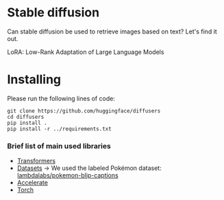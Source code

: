 # Stable diffusion

Can stable diffusion be used to retrieve images based on text? Let's find it out.


LoRA: Low-Rank Adaptation of Large Language Models

# Installing
Please run the following lines of code: 

    git clone https://github.com/huggingface/diffusers
    cd diffusers
    pip install .
    pip install -r ../requirements.txt


### Brief list of main used libraries
- [Transformers](https://huggingface.co/docs/transformers/index)
- [Datasets](https://huggingface.co/docs/datasets/index) -> We used the labeled Pokémon dataset: [lambdalabs/pokemon-blip-captions](https://huggingface.co/datasets/lambdalabs/pokemon-blip-captions)
- [Accelerate](https://huggingface.co/docs/accelerate/index)
- [Torch](https://pytorch.org/)

